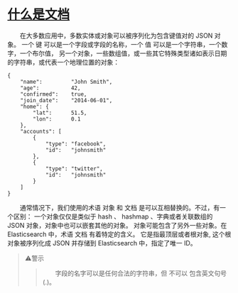 # [什么是文档](01_document_definition.md) 
&emsp;&emsp;在大多数应用中，多数实体或对象可以被序列化为包含键值对的 JSON 对象。 
一个 键 可以是一个字段或字段的名称，一个 值 可以是一个字符串，一个数字，一个布尔值， 
另一个对象，一些数组值，或一些其它特殊类型诸如表示日期的字符串，或代表一个地理位置的对象：    
```$xslt
{
    "name":         "John Smith",
    "age":          42,
    "confirmed":    true,
    "join_date":    "2014-06-01",
    "home": {
        "lat":      51.5,
        "lon":      0.1
    },
    "accounts": [
        {
            "type": "facebook",
            "id":   "johnsmith"
        },
        {
            "type": "twitter",
            "id":   "johnsmith"
        }
    ]
}
```
&emsp;&emsp;通常情况下，我们使用的术语 对象 和 文档 是可以互相替换的。不过，有一个区别： 
一个对象仅仅是类似于 hash 、 hashmap 、字典或者关联数组的 JSON 对象，对象中也可以嵌套其他的对象。
对象可能包含了另外一些对象。在 Elasticsearch 中，术语 文档 有着特定的含义。
它是指最顶层或者根对象, 这个根对象被序列化成 JSON 并存储到 Elasticsearch 中，指定了唯一 ID。    
>⚠️警示
>>&emsp;&emsp;字段的名字可以是任何合法的字符串，但 不可以 包含英文句号(.)。
